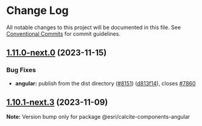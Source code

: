 # Change Log

All notable changes to this project will be documented in this file.
See [Conventional Commits](https://conventionalcommits.org) for commit guidelines.

## [1.11.0-next.0](https://github.com/Esri/calcite-design-system/compare/@esri/calcite-components-angular@1.10.0...@esri/calcite-components-angular@1.11.0-next.0) (2023-11-15)

### Bug Fixes

- **angular:** publish from the dist directory ([#8151](https://github.com/Esri/calcite-design-system/issues/8151)) ([d813f14](https://github.com/Esri/calcite-design-system/commit/d813f14c3c2fc7b765ccf27166f31201d91f2ac5)), closes [#7860](https://github.com/Esri/calcite-design-system/issues/7860)

## [1.10.1-next.3](https://github.com/Esri/calcite-design-system/compare/@esri/calcite-components-angular@1.10.0...@esri/calcite-components-angular@1.10.1-next.3) (2023-11-09)

**Note:** Version bump only for package @esri/calcite-components-angular
